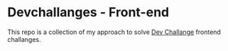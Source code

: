 # Devchallanges - Front-end

This repo is a collection of my approach to solve [Dev Challange](https://devchallenges.io/) frontend challanges.


